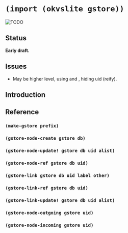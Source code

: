 # `(import (okvslite gstore))`

![TODO](TODO)

## Status

**Early draft.**

## Issues

- May be higher level, using <node> and <link>, hiding uid (reify).

## Introduction

## Reference

### `(make-gstore prefix)`

### `(gstore-node-create gstore db)`

### `(gstore-node-update! gstore db uid alist)`

### `(gstore-node-ref gstore db uid)`

### `(gstore-link gstore db uid label other)`

### `(gstore-link-ref gstore db uid)`

### `(gstore-link-update! gstore db uid alist)`

### `(gstore-node-outgoing gstore uid)`

### `(gstore-node-incoming gstore uid)`
